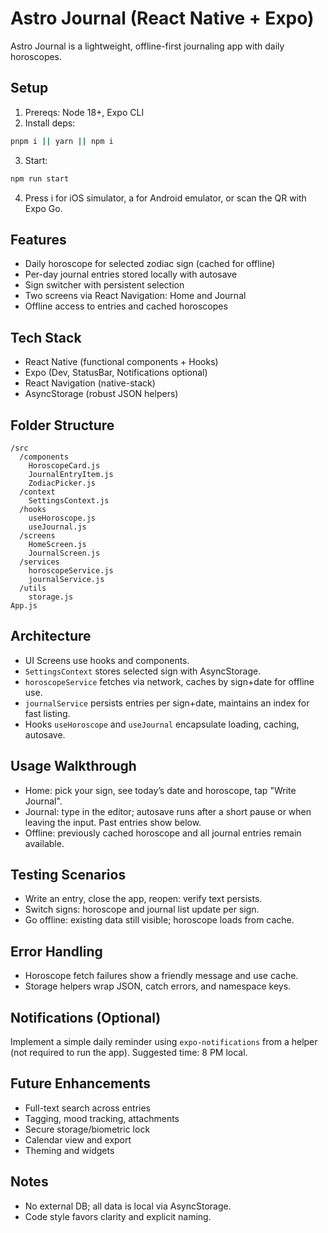 # Astro Journal (React Native + Expo)

Astro Journal is a lightweight, offline-first journaling app with daily horoscopes.

## Setup

1. Prereqs: Node 18+, Expo CLI
2. Install deps:
```bash
pnpm i || yarn || npm i
```
3. Start:
```bash
npm run start
```
4. Press i for iOS simulator, a for Android emulator, or scan the QR with Expo Go.

## Features
- Daily horoscope for selected zodiac sign (cached for offline)
- Per-day journal entries stored locally with autosave
- Sign switcher with persistent selection
- Two screens via React Navigation: Home and Journal
- Offline access to entries and cached horoscopes

## Tech Stack
- React Native (functional components + Hooks)
- Expo (Dev, StatusBar, Notifications optional)
- React Navigation (native-stack)
- AsyncStorage (robust JSON helpers)

## Folder Structure
```
/src
  /components
    HoroscopeCard.js
    JournalEntryItem.js
    ZodiacPicker.js
  /context
    SettingsContext.js
  /hooks
    useHoroscope.js
    useJournal.js
  /screens
    HomeScreen.js
    JournalScreen.js
  /services
    horoscopeService.js
    journalService.js
  /utils
    storage.js
App.js
```

## Architecture
- UI Screens use hooks and components.
- `SettingsContext` stores selected sign with AsyncStorage.
- `horoscopeService` fetches via network, caches by sign+date for offline use.
- `journalService` persists entries per sign+date, maintains an index for fast listing.
- Hooks `useHoroscope` and `useJournal` encapsulate loading, caching, autosave.

## Usage Walkthrough
- Home: pick your sign, see today’s date and horoscope, tap "Write Journal".
- Journal: type in the editor; autosave runs after a short pause or when leaving the input. Past entries show below.
- Offline: previously cached horoscope and all journal entries remain available.

## Testing Scenarios
- Write an entry, close the app, reopen: verify text persists.
- Switch signs: horoscope and journal list update per sign.
- Go offline: existing data still visible; horoscope loads from cache.

## Error Handling
- Horoscope fetch failures show a friendly message and use cache.
- Storage helpers wrap JSON, catch errors, and namespace keys.

## Notifications (Optional)
Implement a simple daily reminder using `expo-notifications` from a helper (not required to run the app). Suggested time: 8 PM local.

## Future Enhancements
- Full-text search across entries
- Tagging, mood tracking, attachments
- Secure storage/biometric lock
- Calendar view and export
- Theming and widgets

## Notes
- No external DB; all data is local via AsyncStorage.
- Code style favors clarity and explicit naming. 